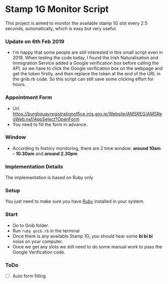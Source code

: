 # Stamp 1G Monitor Script

This project is aimed to monitor the available stamp 1G slot every 2.5 seconds, automatically, which is easy but very useful.

### Update on 6th Feb 2019
+ I'm happy that some people are still interested in this small script even in 2019. When testing the code today, I found the Irish Naturalisation and Immigration Service added a Google verification box before calling the API, so we have to click the Google verification box on the webpage and get the token firstly, and then replace the token at the end of the URL in the gnib.rb code. So this script can still save some clicking effort for hours.

### Appointment Form
+ Url: https://burghquayregistrationoffice.inis.gov.ie/Website/AMSREG/AMSRegWeb.nsf/AppSelect?OpenForm
+ You need to fill the form in advance.

### Window
+ According to history monitoring, there are 2 time window: **around 10am - 10.30am** and **around 2.30pm**

### Implementation Details
The implementation is based on Ruby only

### Setup
You just need to make sure you have [Ruby](https://www.ruby-lang.org/en/) installed in your system.

### Start
+ Go to Gnib folder.
+ Run `ruby gnib.rb` in the terminal
+ Once there is any available Stamp 1G, you should hear some **bi bi bi** noise on your computer.
+ Once we get any slots we still need to do some manual work to pass the Google Verification code.

### ToDo
- [ ] Auto form filling
